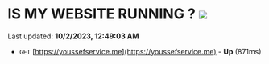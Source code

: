 # IS MY WEBSITE RUNNING ? [![](https://img.shields.io/static/v1?label=Sponsor&message=%E2%9D%A4&logo=GitHub&color=%23fe8e86)](https://github.com/sponsors/<username>)

Last updated: **10/2/2023, 12:49:03 AM**

- `GET` [https://youssefservice.me](https://youssefservice.me) - **Up** (871ms)
